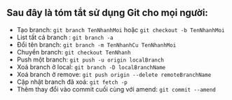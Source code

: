 ## Sau đây là tóm tắt sử dụng Git cho mọi người:

- Tạo branch: `git branch TenNhanhMoi` hoặc `git checkout -b TenNhanhMoi`
- List tất cả branch : `git branch -a`
- Đổi tên branch: `git branch -m TenNhanhCu TenNhanhMoi`
- Chuyển branch: `git checkout TenNhanh`
- Push một branch: `git push -u origin localBranch`
- Xoá branch ở local: `git branch -D localBranchName`
- Xoá branch ở remove: `git push origin --delete remoteBranchName`
- Cập nhật branch đã xoá: `git fetch -p`
- Thêm thay đổi vào commit cuối cùng với amend: `git commit --amend`
